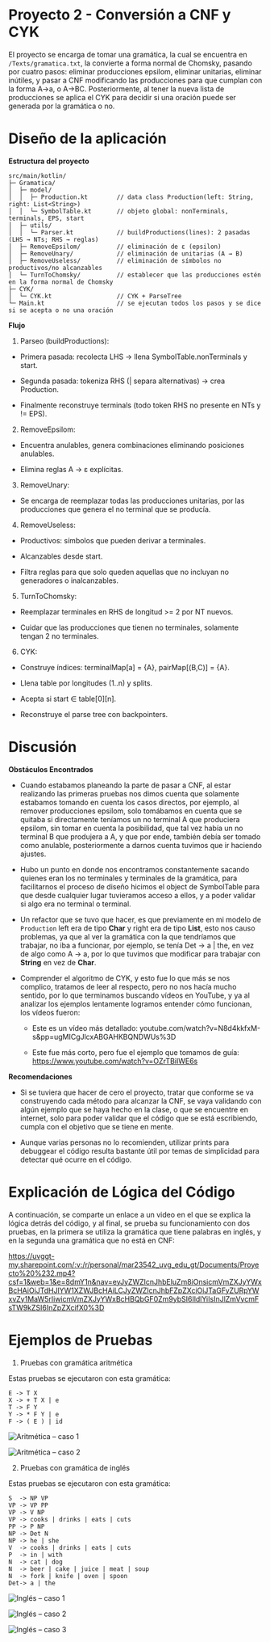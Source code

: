 # Proyecto 2 - Conversión a CNF y CYK

El proyecto se encarga de tomar una gramática, la cual se encuentra en `/Texts/gramatica.txt`, la convierte a forma normal de Chomsky, pasando por cuatro pasos: eliminar producciones epsilom, eliminar unitarias, eliminar inútiles, y pasar a CNF modificando las producciones para que cumplan con la forma A->a, o A->BC. Posteriormente, al tener la nueva lista de producciones se aplica el CYK para decidir si una oración puede ser generada por la gramática o no.

# Diseño de la aplicación

**Estructura del proyecto**

```
src/main/kotlin/
├─ Gramatica/
│  ├─ model/
│  │  ├─ Production.kt        // data class Production(left: String, right: List<String>)
│  │  └─ SymbolTable.kt       // objeto global: nonTerminals, terminals, EPS, start
│  ├─ utils/
│  │  └─ Parser.kt            // buildProductions(lines): 2 pasadas (LHS → NTs; RHS → reglas)
│  ├─ RemoveEpsilom/          // eliminación de ε (epsilon)
│  ├─ RemoveUnary/            // eliminación de unitarias (A → B)
│  ├─ RemoveUseless/          // eliminación de símbolos no productivos/no alcanzables
│  └─ TurnToChomsky/          // establecer que las producciones estén en la forma normal de Chomsky
├─ CYK/
│  └─ CYK.kt                  // CYK + ParseTree
└─ Main.kt                    // se ejecutan todos los pasos y se dice si se acepta o no una oración
```

**Flujo**

1.	Parseo (buildProductions):

- Primera pasada: recolecta LHS -> llena SymbolTable.nonTerminals y start.

- Segunda pasada: tokeniza RHS (| separa alternativas) -> crea Production.

- Finalmente reconstruye terminals (todo token RHS no presente en NTs y != EPS).

2.	RemoveEpsilom:

- Encuentra anulables, genera combinaciones eliminando posiciones anulables.

- Elimina reglas A -> ε explícitas.

3.	RemoveUnary:

- Se encarga de reemplazar todas las producciones unitarias, por las producciones que genera el no terminal que se producía.

4.	RemoveUseless:

- Productivos: símbolos que pueden derivar a terminales.

- Alcanzables desde start.

- Filtra reglas para que solo queden aquellas que no incluyan no generadores o inalcanzables.

5.	TurnToChomsky:

- Reemplazar terminales en RHS de longitud >= 2 por NT nuevos.

- Cuidar que las producciones que tienen no terminales, solamente tengan 2 no terminales.

6.	CYK:
- Construye índices: terminalMap[a] = {A}, pairMap[(B,C)] = {A}.

- Llena table por longitudes (1..n) y splits.

- Acepta si start ∈ table[0][n].

- Reconstruye el parse tree con backpointers.

# Discusión

**Obstáculos Encontrados**

- Cuando estabamos planeando la parte de pasar a CNF, al estar realizando las primeras pruebas nos dimos cuenta que solamente estabamos tomando en cuenta los casos directos, por ejemplo, al remover producciones epsilom, solo tomábamos en cuenta que se quitaba si directamente teníamos un no terminal A que produciera epsilom, sin tomar en cuenta la posibilidad, que tal vez había un no terminal B que produjera a A, y que por ende, también debía ser tomado como anulable, posteriormente a darnos cuenta tuvimos que ir haciendo ajustes.

- Hubo un punto en donde nos encontramos constantemente sacando quienes eran los no terminales y terminales de la gramática, para facilitarnos el proceso de diseño hicimos el object de SymbolTable para que desde cualquier lugar tuvieramos acceso a ellos, y a poder validar si algo era no terminal o terminal.

- Un refactor que se tuvo que hacer, es que previamente en mi modelo de `Production` left era de tipo **Char** y right era de tipo **List<Char>**, esto nos causo problemas, ya que al ver la gramática con la que tendríamos que trabajar, no iba a funcionar, por ejemplo, se tenía Det -> a | the, en vez de algo como A -> a, por lo que tuvimos que modificar para trabajar con **String** en vez de **Char**.

- Comprender el algoritmo de CYK, y esto fue lo que más se nos complico, tratamos de leer al respecto, pero no nos hacía mucho sentido, por lo que terminamos buscando vídeos en YouTube, y ya al analizar los ejemplos lentamente logramos entender cómo funcionan, los vídeos fueron:

    - Este es un vídeo más detallado: youtube.com/watch?v=N8d4kkfxM-s&pp=ugMICgJlcxABGAHKBQNDWUs%3D

    - Este fue más corto, pero fue el ejemplo que tomamos de guía: https://www.youtube.com/watch?v=OZrTBiIWE6s


**Recomendaciones**

- Si se tuviera que hacer de cero el proyecto, tratar que conforme se va construyendo cada método para alcanzar la CNF, se vaya validando con algún ejemplo que se haya hecho en la clase, o que se encuentre en internet, solo para poder validar que el código que se está escribiendo, cumpla con el objetivo que se tiene en mente.

- Aunque varias personas no lo recomienden, utilizar prints para debuggear el código resulta bastante útil por temas de simplicidad para detectar qué ocurre en el código.

# Explicación de Lógica del Código

A continuación, se comparte un enlace a un video en el que se explica la lógica detrás del código, y al final, se prueba su funcionamiento con dos pruebas, en la primera se utiliza la gramática que tiene palabras en inglés, y en la segunda una gramática que no está en CNF:

https://uvggt-my.sharepoint.com/:v:/r/personal/mar23542_uvg_edu_gt/Documents/Proyecto%20%232.mp4?csf=1&web=1&e=8dmY1n&nav=eyJyZWZlcnJhbEluZm8iOnsicmVmZXJyYWxBcHAiOiJTdHJlYW1XZWJBcHAiLCJyZWZlcnJhbFZpZXciOiJTaGFyZURpYWxvZy1MaW5rIiwicmVmZXJyYWxBcHBQbGF0Zm9ybSI6IldlYiIsInJlZmVycmFsTW9kZSI6InZpZXcifX0%3D

# Ejemplos de Pruebas

1) Pruebas con gramática aritmética

Estas pruebas se ejecutaron con esta gramática:

```
E -> T X
X -> + T X | e
T -> F Y
Y -> * F Y | e
F -> ( E ) | id
```

![Aritmética – caso 1](./assets/aritmetica1.png)

![Aritmética – caso 2](./assets/aritmetica2.png)

2) Pruebas con gramática de inglés

Estas pruebas se ejecutaron con esta gramática:

```
S  -> NP VP
VP -> VP PP
VP -> V NP
VP -> cooks | drinks | eats | cuts
PP -> P NP
NP -> Det N
NP -> he | she
V  -> cooks | drinks | eats | cuts
P  -> in | with
N  -> cat | dog
N  -> beer | cake | juice | meat | soup
N  -> fork | knife | oven | spoon
Det-> a | the
```

![Inglés – caso 1](./assets/ingles1.png)

![Inglés – caso 2](./assets/ingles2.png)

![Inglés – caso 3](./assets/ingles3.png)